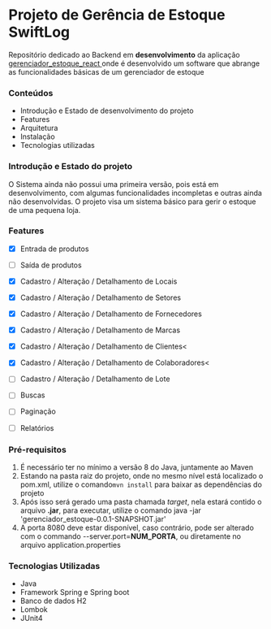 # Projeto de Gerência de Estoque SwiftLog
<p1 align="center">
Repositório dedicado ao Backend em <b>desenvolvimento</b> da aplicação
<a href="https://github.com/watanabe9090/gerenciador_estoque_react"> 
gerenciador_estoque_react
</a>
onde é desenvolvido um software que abrange as funcionalidades básicas de um gerenciador de estoque
</p1>

### Conteúdos

* Introdução e Estado de desenvolvimento do projeto
* Features 
* Arquitetura 
* Instalação
* Tecnologias utilizadas

### Introdução e Estado do projeto

O Sistema ainda não possui uma primeira versão, pois 
está em desenvolvimento, com algumas funcionalidades 
incompletas e outras ainda não desenvolvidas.
O projeto visa um sistema básico para gerir o
estoque de uma pequena loja.

### Features

* [X] Entrada de produtos
* [ ] Saída de produtos</li>
* [X] Cadastro / Alteração / Detalhamento de Locais
* [X] Cadastro / Alteração / Detalhamento de Setores
* [X] Cadastro / Alteração / Detalhamento de Fornecedores
* [X] Cadastro / Alteração / Detalhamento de Marcas
* [X] Cadastro / Alteração / Detalhamento de Clientes<
* [X] Cadastro / Alteração / Detalhamento de Colaboradores<
* [ ] Cadastro / Alteração / Detalhamento de Lote
* [ ] Buscas  
* [ ] Paginação
* [ ] Relatórios




### Pré-requisitos
<ol>
    <li>É necessário ter no mínimo a versão 8 do Java, juntamente ao Maven</li>
    <li>Estando na pasta raiz do projeto, onde no mesmo nível está localizado o 
    pom.xml, utilize o comando<code>mvn install</code> para baixar as dependências
    do projeto</li>
    <li>Após isso será gerado uma pasta chamada <i>target</i>, nela estará contido o
    arquivo <b>.jar</b>, para executar, utilize o comando java -jar 'gerenciador_estoque-0.0.1-SNAPSHOT.jar'</li>
    <li>A porta 8080 deve estar disponível, 
    caso contrário, pode ser alterado com 
    o commando --server.port=<b>NUM_PORTA</b>, ou diretamente 
    no arquivo application.properties
    </li>
</ol>

### Tecnologias Utilizadas
<ul>
    <li>Java</li>
    <li>Framework Spring e Spring boot</li>
    <li>Banco de dados H2</li>
    <li>Lombok</li>
    <li>JUnit4</li>
</ul>


